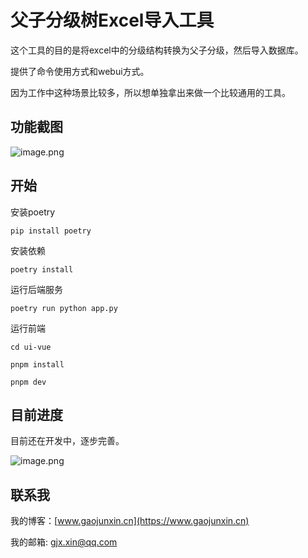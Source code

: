 # 父子分级树Excel导入工具

这个工具的目的是将excel中的分级结构转换为父子分级，然后导入数据库。

提供了命令使用方式和webui方式。

因为工作中这种场景比较多，所以想单独拿出来做一个比较通用的工具。

## 功能截图

![image.png](http://image.gaojunxin.cn/i/2024/04/25/662a28aeb7d9b.png)

## 开始

安装poetry
```
pip install poetry
```

安装依赖
```
poetry install 
```

运行后端服务

```
poetry run python app.py

```

运行前端
```
cd ui-vue

pnpm install

pnpm dev

```

## 目前进度

目前还在开发中，逐步完善。

![image.png](http://image.gaojunxin.cn/i/2024/04/22/66261fa029746.png)

## 联系我

我的博客：[www.gaojunxin.cn](https://www.gaojunxin.cn)

我的邮箱: gjx.xin@qq.com